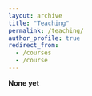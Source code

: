```yaml
---
layout: archive
title: "Teaching"
permalink: /teaching/
author_profile: true
redirect_from:
  - /courses
  - /course
---
```


**None yet**